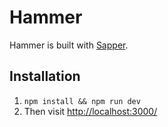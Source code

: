 # Hammer

Hammer is built with [Sapper](https://sapper.svelte.dev/).

## Installation

1. `npm install && npm run dev`
2. Then visit [http://localhost:3000/](http://localhost:3000/)
